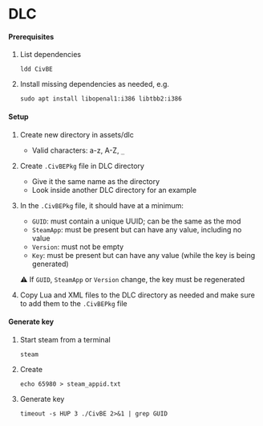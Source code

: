 # DLC

#### Prerequisites

1. List dependencies

   ```
   ldd CivBE
   ```

1. Install missing dependencies as needed, e.g.

   ```
   sudo apt install libopenal1:i386 libtbb2:i386
   ```

#### Setup

1. Create new directory in assets/dlc

   - Valid characters: a-z, A-Z, `_`

1. Create `.CivBEPkg` file in DLC directory

   - Give it the same name as the directory
   - Look inside another DLC directory for an example

1. In the `.CivBEPkg` file, it should have at a minimum:

   - `GUID`: must contain a unique UUID; can be the same as the mod
   - `SteamApp`: must be present but can have any value, including no value
   - `Version`: must not be empty
   - `Key`: must be present but can have any value (while the key is being generated)

   ⚠️ If `GUID`, `SteamApp` or `Version` change, the key must be regenerated

1. Copy Lua and XML files to the DLC directory as needed and make sure to add them to the `.CivBEPkg` file

#### Generate key

1. Start steam from a terminal

   ```
   steam
   ```

1. Create

   ```
   echo 65980 > steam_appid.txt
   ```

1. Generate key

   ```
   timeout -s HUP 3 ./CivBE 2>&1 | grep GUID
   ```

